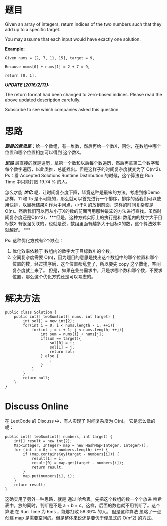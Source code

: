 # 题目


Given an array of integers, return indices of the two numbers such that they add up to a specific target.

You may assume that each input would have exactly one solution.

**Example:**

`Given nums = [2, 7, 11, 15], target = 9,`

`Because nums[0] + nums[1] = 2 + 7 = 9,`

`return [0, 1].`

***UPDATE (2016/2/13):***

The return format had been changed to zero-based indices. Please read the above updated description carefully.

Subscribe to see which companies asked this question

# 思路

***题目的意思是***：给一个数组，有一堆数，然后再给一个数X，问你，在数组中哪个位置和哪个位置相加可以得到 这个数X。

***思路*** 最直接的就是遍历，拿第一个数和以后每个数遍历，然后再拿第二个数字和每个数字遍历，以此类推，总能找出。但是这样子的时间复杂度就变为了 O(n^2). Ps：看 Accepted Solutions Runtime Distribution 的时候，这个算法在 Run Time 中只能打败 19.74 % 的人。
 
怎么才能 ***优化*** 呢，让时间复杂度下降，毕竟这种是最笨的方法。考虑到像Demo 那样，11 和 15 是不可能的，那么就可以首先进行一个排序，排序的话我们可以使用快排，以目标结果X 作为中间点，小于X 的放到前面，这样的时间复杂度是 O(n)。然后我们可以再从小于X的数的前面再用那种最笨的方法进行查找。虽然时间复杂度还是O(n^2)，***但是，这种方式实际上的执行是和 数组内的数字大于目标数X 有很强关联的，也就是说，数组里面有越多大于目标X的数，这个算法效率就越好。 ***

Ps: 这种优化方式有2个缺点：

1. 优化效率依赖于 数组内的数字大于目标数X 的个数。
2. 空间复杂度需要 O(n)，因为题目的意思是找出这个数组中的哪个位置和哪个位置的数，经过排序后，这个位置都乱套了，所以要先 copy 这个数组，空间复杂度就上来了。 但是，如果在业务需求中，只是求哪个数和哪个数，不要求位置，那么这个优化方式还是可以考虑的。


# 解决方法

```
public class Solution {
    public int[] twoSum(int[] nums, int target) {
        int sol[] = new int[2];
        for(int i = 0; i < nums.length - 1; ++i){
            for(int j = i + 1; j < nums.length; ++j){
                int sum = nums[i] + nums[j];
                if(sum == target){
                    sol[0] = i;
                    sol[1] = j;
                    return sol;
                } else {
                    ;
                }
            }
        }
        return null;
    }
}
```

# Discuss Online

在 LeetCode 的 Discuss 中，有人实现了 时间复杂度为 O(n)。
它是怎么做的呢：

```
public int[] twoSum(int[] numbers, int target) {
    int[] result = new int[2];
    Map<Integer, Integer> map = new HashMap<Integer, Integer>();
    for (int i = 0; i < numbers.length; i++) {
        if (map.containsKey(target - numbers[i])) {
            result[1] = i;
            result[0] = map.get(target - numbers[i]);
            return result;
        }
        map.put(numbers[i], i);
    }
    return result;
}
```
这确实用了另外一种思路，就是 通过 哈希表。先把这个数组的数一个个放进 哈希表中，放的同时，判断是不是 a + b = c。这样，后面的数也就不用判断了。这个算法 在 Run Time 为 6ms ，能够打败 58.39% 的人。
但是这种算法 忽略了一点创建 map 是需要空间的。但是整体来说还是要优于傻瓜式的 O(n^2) 的方式。

